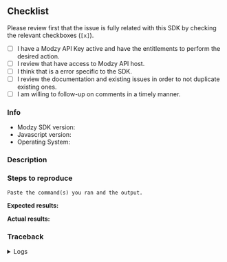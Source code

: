 ## Checklist

Please review first that the issue is fully related with this SDK by checking the relevant checkboxes (`[x]`).

- [ ] I have a Modzy API Key active and have the entitlements to perform the desired action.
- [ ] I review that have access to Modzy API host.
- [ ] I think that is a error specific to the SDK.
- [ ] I review the documentation and existing issues in order to not duplicate existing ones.
- [ ] I am willing to follow-up on comments in a timely manner.

### Info

* Modzy SDK version:
* Javascript version:
* Operating System:

### Description

<!-- Describe what you were trying to get done. -->

### Steps to reproduce

<!-- You must include full steps to reproduce so that we can reproduce the problem. -->

```
Paste the command(s) you ran and the output.
```

**Expected results:** <!-- what you expected to happen? -->

**Actual results:** <!-- what did you see? -->

### Traceback

<details>
  <summary>Logs</summar